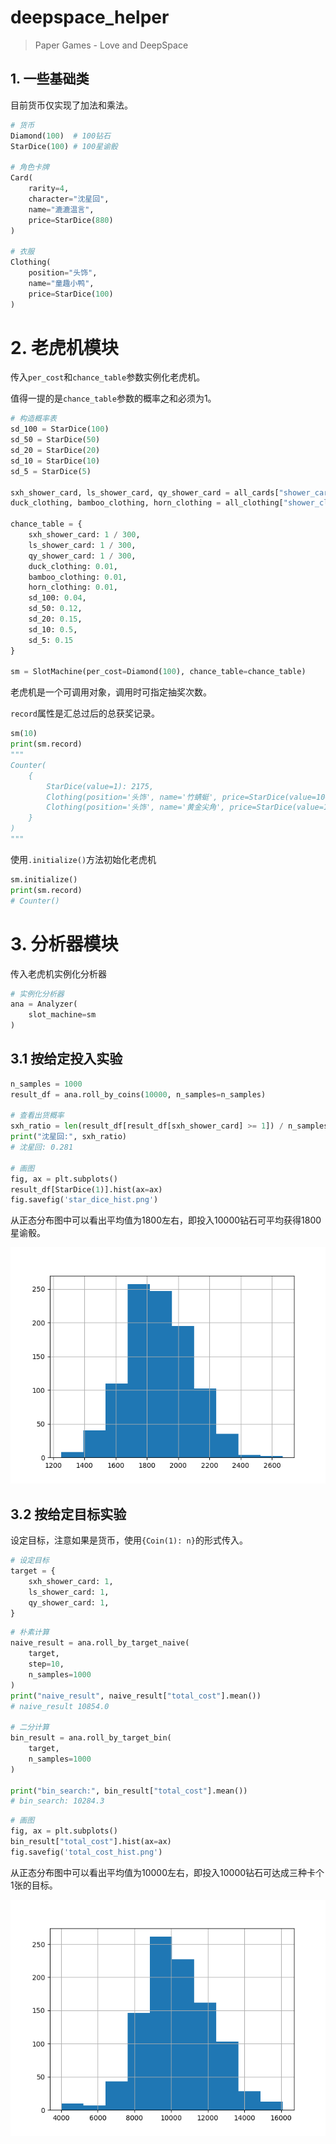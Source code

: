 # deepspace_helper

> Paper Games - Love and DeepSpace



## 1. 一些基础类

目前货币仅实现了加法和乘法。

~~~python
# 货币
Diamond(100)  # 100钻石
StarDice(100) # 100星谕骰

# 角色卡牌
Card(
    rarity=4,
    character="沈星回",
    name="漉漉温言",
    price=StarDice(880)
)

# 衣服
Clothing(
    position="头饰",
    name="童趣小鸭",
    price=StarDice(100)
)
~~~



# 2. 老虎机模块

传入`per_cost`和`chance_table`参数实例化老虎机。

值得一提的是`chance_table`参数的概率之和必须为1。

~~~python
# 构造概率表
sd_100 = StarDice(100)
sd_50 = StarDice(50)
sd_20 = StarDice(20)
sd_10 = StarDice(10)
sd_5 = StarDice(5)

sxh_shower_card, ls_shower_card, qy_shower_card = all_cards["shower_card"]
duck_clothing, bamboo_clothing, horn_clothing = all_clothing["shower_clothing"]

chance_table = {
    sxh_shower_card: 1 / 300,
    ls_shower_card: 1 / 300,
    qy_shower_card: 1 / 300,
    duck_clothing: 0.01,
    bamboo_clothing: 0.01,
    horn_clothing: 0.01,
    sd_100: 0.04,
    sd_50: 0.12,
    sd_20: 0.15,
    sd_10: 0.5,
    sd_5: 0.15
}

sm = SlotMachine(per_cost=Diamond(100), chance_table=chance_table)
~~~

老虎机是一个可调用对象，调用时可指定抽奖次数。

`record`属性是汇总过后的总获奖记录。

~~~python
sm(10)
print(sm.record)
"""
Counter(
    {
        StarDice(value=1): 2175, 
        Clothing(position='头饰', name='竹蜻蜓', price=StarDice(value=100)): 2,
        Clothing(position='头饰', name='黄金尖角', price=StarDice(value=100)): 1
    }
)
"""
~~~

使用`.initialize()`方法初始化老虎机

~~~python
sm.initialize()
print(sm.record)
# Counter()
~~~



# 3. 分析器模块

传入老虎机实例化分析器

~~~python
# 实例化分析器
ana = Analyzer(
    slot_machine=sm
)
~~~



## 3.1 按给定投入实验

~~~python
n_samples = 1000
result_df = ana.roll_by_coins(10000, n_samples=n_samples)

# 查看出货概率
sxh_ratio = len(result_df[result_df[sxh_shower_card] >= 1]) / n_samples
print("沈星回:", sxh_ratio)
# 沈星回: 0.281

# 画图
fig, ax = plt.subplots()
result_df[StarDice(1)].hist(ax=ax)
fig.savefig('star_dice_hist.png')
~~~

从正态分布图中可以看出平均值为1800左右，即投入10000钻石可平均获得1800星谕骰。

![star_dice_hist](https://raw.githubusercontent.com/ShirleySprite/picgo_imgs/master/picgo/star_dice_hist.png)



## 3.2 按给定目标实验

设定目标，注意如果是货币，使用`{Coin(1): n}`的形式传入。

~~~python
# 设定目标
target = {
    sxh_shower_card: 1,
    ls_shower_card: 1,
    qy_shower_card: 1,
}
~~~

~~~python
# 朴素计算
naive_result = ana.roll_by_target_naive(
    target,
    step=10,
    n_samples=1000
)
print("naive_result", naive_result["total_cost"].mean())
# naive_result 10854.0

# 二分计算
bin_result = ana.roll_by_target_bin(
    target,
    n_samples=1000
)

print("bin_search:", bin_result["total_cost"].mean())
# bin_search: 10284.3
~~~

~~~python
# 画图
fig, ax = plt.subplots()
bin_result["total_cost"].hist(ax=ax)
fig.savefig('total_cost_hist.png')
~~~

从正态分布图中可以看出平均值为10000左右，即投入10000钻石可达成三种卡个1张的目标。

![total_cost_hist](https://raw.githubusercontent.com/ShirleySprite/picgo_imgs/master/picgo/total_cost_hist.png)
